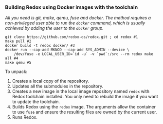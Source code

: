 ### Building Redox using Docker images with the toolchain

*All you need is git, make, qemu, fuse and docker. The method requires a non-privileged user able to run the `docker` command, which is usually achieved by adding the user to the `docker` group.*

```shell
git clone https://github.com/redox-os/redox.git ; cd redox #1
make pull #2
docker build -t redox docker/ #3
docker run --cap-add MKNOD --cap-add SYS_ADMIN --device \
    /dev/fuse -e LOCAL_USER_ID=`id -u` -v `pwd`:/src --rm redox make all #4
make qemu #5
```
To unpack:
1. Creates a local copy of the repository.
2. Updates all the submodules in the repository.
3. Creates a new image in the local image repository named `redox` with Redox toolchain installed. You only need to rebuild the image if you want to update the toolchain.
4. Builds Redox using the `redox` image. The arguments allow the container to use `fuse` and ensure the resulting files are owned by the current user.
5. Runs Redox.
